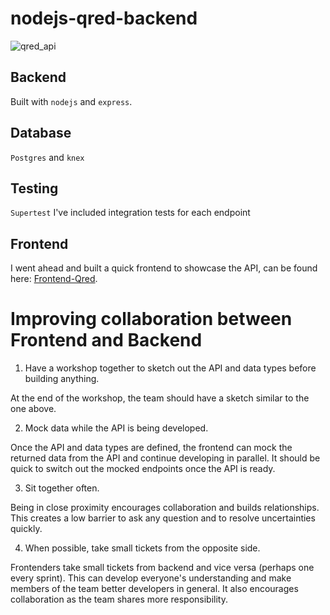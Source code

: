 # nodejs-qred-backend

![qred_api](https://github.com/KyleJonesNV/nodejs-qred-backend/assets/93512808/e116945c-935b-4c78-99ee-2acb65f28135)

## Backend

Built with `nodejs` and `express`.

## Database

`Postgres` and `knex`

## Testing

`Supertest`
I've included integration tests for each endpoint

## Frontend

I went ahead and built a quick frontend to showcase the API, can be found here: [Frontend-Qred](https://github.com/KyleJonesNV/frontend-q).

# Improving collaboration between Frontend and Backend

1. Have a workshop together to sketch out the API and data types before building anything.

At the end of the workshop, the team should have a sketch similar to the one above.

2. Mock data while the API is being developed.

Once the API and data types are defined, the frontend can mock the returned data from the API and continue developing in parallel. 
It should be quick to switch out the mocked endpoints once the API is ready.

3. Sit together often.

Being in close proximity encourages collaboration and builds relationships. This creates a low barrier to ask any question and to resolve uncertainties quickly.

4. When possible, take small tickets from the opposite side.

Frontenders take small tickets from backend and vice versa (perhaps one every sprint). 
This can develop everyone's understanding and make members of the team better developers in general. 
It also encourages collaboration as the team shares more responsibility.